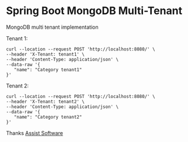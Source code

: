 # Spring Boot MongoDB Multi-Tenant

MongoDB multi tenant implementation

Tenant 1:
```http request
curl --location --request POST 'http://localhost:8080/' \
--header 'X-Tenant: tenant1' \
--header 'Content-Type: application/json' \
--data-raw '{
   "name": "Category tenant1"
}'
```

Tenant 2:
```http request
curl --location --request POST 'http://localhost:8080/' \
--header 'X-Tenant: tenant2' \
--header 'Content-Type: application/json' \
--data-raw '{
   "name": "Category tenant2"
}'
```

Thanks
 [Assist Software](https://assist-software.net/blog/how-implement-dynamic-multi-tenancy-mongodb-and-spring-boot)